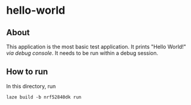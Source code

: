 # hello-world

## About

This application is the most basic test application.
It prints "Hello World!" _via debug console_.
It needs to be run within a debug session.

## How to run

In this directory, run

    laze build -b nrf52840dk run
